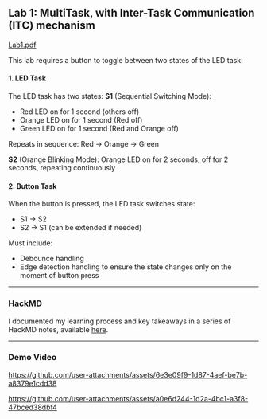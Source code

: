 ## Lab 1: MultiTask, with Inter-Task Communication (ITC) mechanism
[Lab1.pdf](https://github.com/user-attachments/files/21773873/Lab1.pdf)

This lab requires a button to toggle between two states of the LED task:
#### 1. LED Task
The LED task has two states:
**S1** (Sequential Switching Mode):
- Red LED on for 1 second (others off)
- Orange LED on for 1 second (Red off)
- Green LED on for 1 second (Red and Orange off)

Repeats in sequence: Red → Orange → Green

**S2** (Orange Blinking Mode):
Orange LED on for 2 seconds, off for 2 seconds, repeating continuously

#### 2. Button Task
When the button is pressed, the LED task switches state: 
- S1 → S2
- S2 → S1 (can be extended if needed)

Must include:
- Debounce handling
- Edge detection handling to ensure the state changes only on the moment of button press
---
### HackMD 
I documented my learning process and key takeaways in a series of HackMD notes, available [here](https://hackmd.io/@GDIF3DlmRBa7hCk6nQfzkQ/B1NHxwoueg).

---
### Demo Video
https://github.com/user-attachments/assets/6e3e09f9-1d87-4aef-be7b-a8379e1cdd38




https://github.com/user-attachments/assets/a0e6d244-1d2a-4bc1-a3f8-47bced38dbf4

